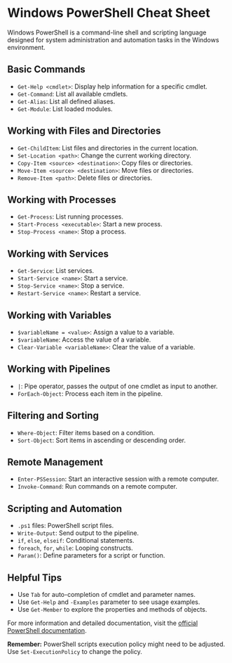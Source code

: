 # Windows PowerShell Cheat Sheet

Windows PowerShell is a command-line shell and scripting language designed for system administration and automation tasks in the Windows environment.

## Basic Commands

- `Get-Help <cmdlet>`: Display help information for a specific cmdlet.
- `Get-Command`: List all available cmdlets.
- `Get-Alias`: List all defined aliases.
- `Get-Module`: List loaded modules.

## Working with Files and Directories

- `Get-ChildItem`: List files and directories in the current location.
- `Set-Location <path>`: Change the current working directory.
- `Copy-Item <source> <destination>`: Copy files or directories.
- `Move-Item <source> <destination>`: Move files or directories.
- `Remove-Item <path>`: Delete files or directories.

## Working with Processes

- `Get-Process`: List running processes.
- `Start-Process <executable>`: Start a new process.
- `Stop-Process <name>`: Stop a process.

## Working with Services

- `Get-Service`: List services.
- `Start-Service <name>`: Start a service.
- `Stop-Service <name>`: Stop a service.
- `Restart-Service <name>`: Restart a service.

## Working with Variables

- `$variableName = <value>`: Assign a value to a variable.
- `$variableName`: Access the value of a variable.
- `Clear-Variable <variableName>`: Clear the value of a variable.

## Working with Pipelines

- `|`: Pipe operator, passes the output of one cmdlet as input to another.
- `ForEach-Object`: Process each item in the pipeline.

## Filtering and Sorting

- `Where-Object`: Filter items based on a condition.
- `Sort-Object`: Sort items in ascending or descending order.

## Remote Management

- `Enter-PSSession`: Start an interactive session with a remote computer.
- `Invoke-Command`: Run commands on a remote computer.

## Scripting and Automation

- `.ps1` files: PowerShell script files.
- `Write-Output`: Send output to the pipeline.
- `if`, `else`, `elseif`: Conditional statements.
- `foreach`, `for`, `while`: Looping constructs.
- `Param()`: Define parameters for a script or function.

## Helpful Tips

- Use `Tab` for auto-completion of cmdlet and parameter names.
- Use `Get-Help` and `-Examples` parameter to see usage examples.
- Use `Get-Member` to explore the properties and methods of objects.

For more information and detailed documentation, visit the [official PowerShell documentation](https://docs.microsoft.com/en-us/powershell/).

**Remember:** PowerShell scripts execution policy might need to be adjusted. Use `Set-ExecutionPolicy` to change the policy.

